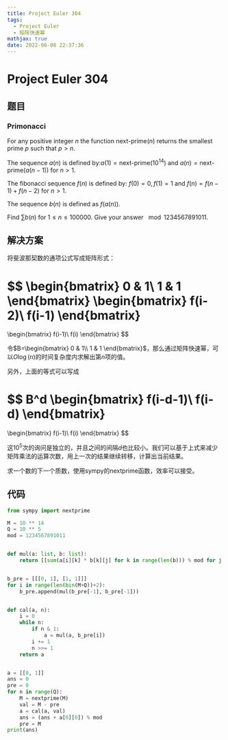 ```yaml
---
title: Project Euler 304
tags:
  - Project Euler
  - 矩阵快速幂
mathjax: true
date: 2022-06-08 22:37:36
---
```


<escape><!-- more --></escape>

# Project Euler 304

## 题目

### Primonacci

For any positive integer $n$ the function $\text{next-prime}(n)$ returns the smallest prime $p$ such that $p>n$.

The sequence $a(n)$ is defined by:$a(1)=\text{next-prime}(10^{14})$ and $a(n)=\text{next-prime}(a(n-1))$ for $n>1$.

The fibonacci sequence $f(n)$ is defined by: $f(0)=0, f(1)=1$ and $f(n)=f(n-1)+f(n-2)$ for $n>1$.

The sequence $b(n)$ is defined as $f(a(n))$.

Find $\sum b(n)$ for $1\le n\le100 000$. Give your answer $\mod 1234567891011$.

## 解决方案

将斐波那契数的通项公式写成矩阵形式：

$$
\begin{bmatrix}
0 & 1\\
1 & 1
\end{bmatrix}
\begin{bmatrix}
f(i-2)\\
f(i-1)
\end{bmatrix}
=
\begin{bmatrix}
f(i-1)\\
f(i)
\end{bmatrix}
$$

令$B=\begin{bmatrix}
0 & 1\\
1 & 1
\end{bmatrix}$，那么通过矩阵快速幂，可以$O\log(n)$的时间复杂度内求解出第$n$项的值。

另外，上面的等式可以写成

$$
B^d
\begin{bmatrix}
f(i-d-1)\\
f(i-d)
\end{bmatrix}
=
\begin{bmatrix}
f(i-1)\\
f(i)
\end{bmatrix}
$$

这$10^5$次的询问是独立的，并且之间的间隔$d$也比较小。我们可以基于上式来减少矩阵乘法的运算次数，用上一次的结果继续转移，计算出当前结果。

求一个数的下一个质数，使用sympy的nextprime函数，效率可以接受。

## 代码

```py
from sympy import nextprime

M = 10 ** 14
Q = 10 ** 5
mod = 1234567891011


def mul(a: list, b: list):
    return [[sum(a[i][k] * b[k][j] for k in range(len(b))) % mod for j in range(len(b[0]))] for i in range(len(a))]


b_pre = [[[0, 1], [1, 1]]]
for i in range(len(bin(M+Q))+2):
    b_pre.append(mul(b_pre[-1], b_pre[-1]))


def cal(a, n):
    i = 0
    while n:
        if n & 1:
            a = mul(a, b_pre[i])
        i += 1
        n >>= 1
    return a


a = [[0, 1]]
ans = 0
pre = 0
for n in range(Q):
    M = nextprime(M)
    val = M - pre
    a = cal(a, val)
    ans = (ans + a[0][0]) % mod
    pre = M
print(ans)

```
